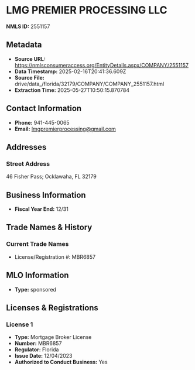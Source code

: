 # LMG PREMIER PROCESSING LLC

**NMLS ID:** 2551157

## Metadata
- **Source URL:** https://nmlsconsumeraccess.org/EntityDetails.aspx/COMPANY/2551157
- **Data Timestamp:** 2025-02-16T20:41:36.609Z
- **Source File:** drive/data_/florida/32179/COMPANY/COMPANY_2551157.html
- **Extraction Time:** 2025-05-27T10:50:15.870784

## Contact Information
- **Phone:** 941-445-0065
- **Email:** lmgpremierprocessing@gmail.com

## Addresses
### Street Address
46 Fisher Pass; Ocklawaha, FL 32179

## Business Information
- **Fiscal Year End:** 12/31

## Trade Names & History
### Current Trade Names
- License/Registration #: MBR6857

## MLO Information
- **Type:** sponsored

## Licenses & Registrations

### License 1
- **Type:** Mortgage Broker License
- **Number:** MBR6857
- **Regulator:** Florida
- **Issue Date:** 12/04/2023
- **Authorized to Conduct Business:** Yes
